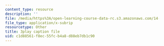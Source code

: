 ```yaml
---
content_type: resource
description: ''
file: /media/https%3A/open-learning-course-data-rc.s3.amazonaws.com/14-01-principles-of-microeconomics-fall-2018/c1d88561f8ec55fcb4a8d88eb7db1c90_OkTw766oCs.vtt
file_type: application/x-subrip
resourcetype: Other
title: 3play caption file
uid: c1d88561-f8ec-55fc-b4a8-d88eb7db1c90
---
```

